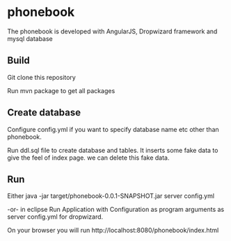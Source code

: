 # phonebook
The phonebook is developed with AngularJS, Dropwizard framework and mysql database

## Build
Git clone this repository

Run mvn package to get all packages

## Create database
Configure config.yml if you want to specify database name etc other than phonebook.

Run ddl.sql file to create database and tables. It inserts some fake data to give the feel of index page. we can delete this fake data.

## Run 
Either java -jar target/phonebook-0.0.1-SNAPSHOT.jar server config.yml

-or- in eclipse Run Application with Configuration as program arguments as server config.yml for dropwizard.

On your browser you will run http://localhost:8080/phonebook/index.html

